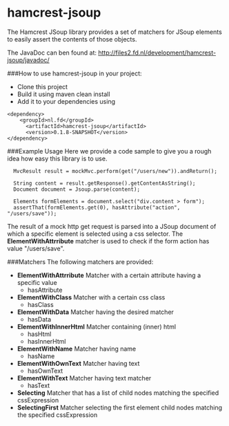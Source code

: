 hamcrest-jsoup
==============
The Hamcrest JSoup library provides a set of matchers for JSoup elements to easily assert the contents of those objects.

The JavaDoc can ben found at: http://files2.fd.nl/development/hamcrest-jsoup/javadoc/  

###How to use hamcrest-jsoup in your project:
- Clone this project 
- Build it using maven clean install 
- Add it to your dependencies using 
```
<dependency>
	<groupId>nl.fd</groupId>
      <artifactId>hamcrest-jsoup</artifactId>
      <version>0.1.8-SNAPSHOT</version>
</dependency>
```

###Example Usage
Here we provide a code sample to give you a rough idea how easy this library is to use.  
```
  MvcResult result = mockMvc.perform(get("/users/new")).andReturn();

  String content = result.getResponse().getContentAsString();
  Document document = Jsoup.parse(content);

  Elements formElements = document.select("div.content > form");
  assertThat(formElements.get(0), hasAttribute("action", "/users/save"));
```

The result of a mock http get request is parsed into a JSoup document of which a specific element is selected using a css selector. The **ElementWithAttrribute** matcher is used to check if the form action has value "/users/save".  

###Matchers
The following matchers are provided: 
- **ElementWithAttrribute** Matcher with a certain attribute having a specific value
  - hasAttribute
- **ElementWithClass** Matcher with a certain css class 
  - hasClass 
- **ElementWithData** Matcher having the desired matcher 
  - hasData
- **ElementWithInnerHtml** Matcher containing (inner) html 
  - hasHtml
  - hasInnerHtml
- **ElementWithName** Matcher having name 
  - hasName 
- **ElementWithOwnText** Matcher having text  
  - hasOwnText 
- **ElementWithText** Matcher having text matcher 
  - hasText
- **Selecting** Matcher that has a list of child nodes matching the specified cssExpression  
- **SelectingFirst** Matcher selecting the first element child nodes matching the specified cssExpression
 


